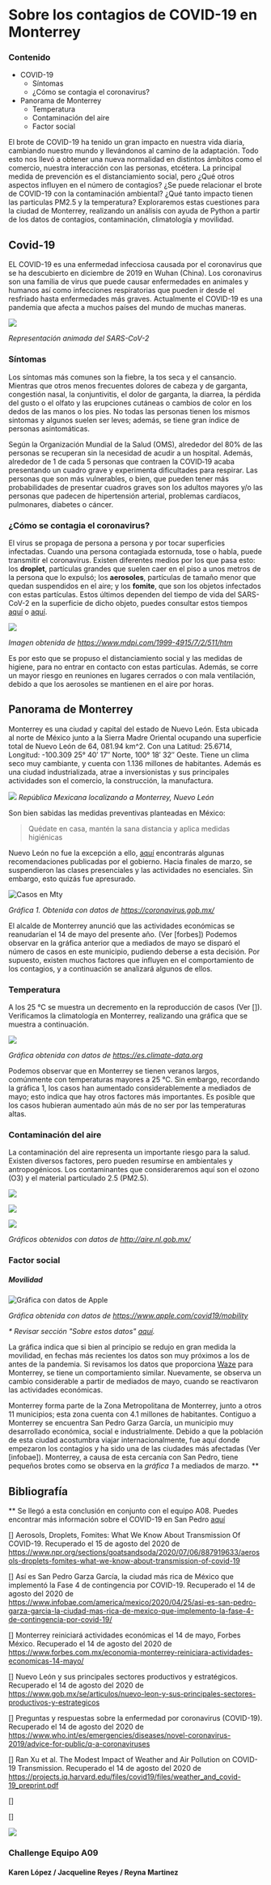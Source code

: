 Sobre los contagios de COVID-19 en Monterrey
===================

### Contenido
- COVID-19
  * Síntomas
  * ¿Cómo se contagia el coronavirus?
- Panorama de Monterrey
  * Temperatura
  * Contaminación del aire
  * Factor social

El brote de COVID-19 ha tenido un gran impacto en nuestra vida diaria, cambiando nuestro mundo y llevándonos al camino de la adaptación. Todo esto nos llevó a obtener una nueva normalidad en distintos ámbitos como el comercio, nuestra interacción con las personas, etcétera. La principal medida de prevención es el distanciamiento social, pero ¿Qué otros aspectos influyen en el número de contagios? ¿Se puede relacionar el brote de COVID-19 con la contaminación ambiental? ¿Qué tanto impacto tienen las particulas PM2.5 y la temperatura? Exploraremos estas cuestiones para la ciudad de Monterrey, realizando un análisis con ayuda de Python a partir de los datos de contagios, contaminación, climatología y movilidad.

## Covid-19

EL COVID-19 es una enfermedad infecciosa causada por el coronavirus que se ha descubierto en diciembre de 2019 en Wuhan (China). Los coronavirus son una familia de virus que puede causar enfermedades en animales y humanos así como infecciones respiratorias que pueden ir desde el resfriado hasta enfermedades más graves. Actualmente el COVID-19 es una pandemia que afecta a muchos países del mundo de muchas maneras.

![](https://raw.githubusercontent.com/k488-bit/Challenge_CdeCMx/gh-pages/Images/Coronavirus.gif)

*Representación animada del SARS-CoV-2*

### Síntomas

Los síntomas más comunes son la fiebre, la tos seca y el cansancio. Mientras que otros menos frecuentes dolores de cabeza y de garganta, congestión nasal, la conjuntivitis, el dolor de garganta, la diarrea, la pérdida del gusto o el olfato y las erupciones cutáneas o cambios de color en los dedos de las manos o los pies. No todas las personas tienen los mismos sintomas y algunos suelen ser leves; además, se tiene gran índice de personas asintomáticas. 

Según la Organización Mundial de la Salud (OMS), alrededor del 80% de las personas se recuperan sin la necesidad de acudir a un hospital. Además, alrededor de 1 de cada 5 personas que contraen la COVID‑19 acaba presentando un cuadro grave y experimenta dificultades para respirar. Las personas que son más vulnerables, o bien, que pueden tener más probabilidades de presentar cuadros graves son los adultos mayores y/o las personas que padecen de hipertensión arterial, problemas cardíacos, pulmonares, diabetes o cáncer.

### ¿Cómo se contagia el coronavirus?

El virus se propaga de persona a persona y por tocar superficies infectadas. Cuando una persona contagiada estornuda, tose o habla, puede transmitir el coronavirus. Existen diferentes medios por los que pasa esto: los **droplet**, partículas grandes que suelen caer en el piso a unos metros de la persona que lo expulsó; los **aerosoles**, partículas de tamaño menor que quedan suspendidos en el aire; y los **fomite**, que son los objetos infectados con estas partículas. Estos últimos dependen del tiempo de vida del SARS-CoV-2 en la superficie de dicho objeto, puedes consultar estos tiempos [aquí](https://www.webmd.com/lung/how-long-covid-19-lives-on-surfaces) o [aquí](https://www.nejm.org/doi/full/10.1056/NEJMc2004973).

![](https://www.mdpi.com/viruses/viruses-07-00511/article_deploy/html/images/viruses-07-00511-g001-1024.png)

*Imagen obtenida de <https://www.mdpi.com/1999-4915/7/2/511/htm>*

Es por esto que se propuso el distanciamiento social y las medidas de higiene, para no entrar en contacto con estas partículas. Además, se corre un mayor riesgo en reuniones en lugares cerrados o con mala ventilación, debido a que los aerosoles se mantienen en el aire por horas. 


## Panorama de Monterrey

Monterrey es una ciudad y capital del estado de Nuevo León. Esta ubicada al norte de México junto a la Sierra Madre Oriental ocupando una superficie total de Nuevo León de 64, 081.94 km^2. Con una Latitud: 25.6714, Longitud: -100.309 25° 40′ 17″ Norte, 100° 18′ 32″ Oeste. Tiene un clima seco muy cambiante, y cuenta con 1.136 millones de habitantes. Además es una ciudad industrializada, atrae a inversionistas y sus principales actividades son el comercio, la construcción, la manufactura.

![](https://raw.githubusercontent.com/k488-bit/Challenge_CdeCMx/gh-pages/Images/117645984_681250895804238_3205561972497632758_n.png)
*República Mexicana localizando a Monterrey, Nuevo León*

Son bien sabidas las medidas preventivas planteadas en México:
> Quédate en casa, mantén la sana distancia y 
> aplica medidas higiénicas

Nuevo León no fue la excepción a ello, [aquí](https://www.nl.gob.mx/publicaciones/cuales-son-las-medidas-de-prevencion-por-covid-19) encontrarás algunas recomendaciones publicadas por el gobierno. Hacia finales de marzo, se suspendieron las clases presenciales y las actividades no esenciales. Sin embargo, esto quizás fue apresurado.

![Casos en Mty](https://raw.githubusercontent.com/k488-bit/Challenge_CdeCMx/master/Images/Figura_Casos_Monterrey.png)

*Gráfica 1. Obtenida con datos de <https://coronavirus.gob.mx/>*

El alcalde de Monterrey anunció que las actividades económicas se reanudarían el 14 de mayo del presente año. (Ver \[forbes]) Podemos observar en la gráfica anterior que a mediados de mayo se disparó el número de casos en este municipio, pudiendo deberse a esta decisión. Por supuesto, existen muchos factores que influyen en el comportamiento de los contagios, y a continuación se analizará algunos de ellos.


### Temperatura

A los 25 °C se muestra un decremento en la reproducción de casos (Ver \[]). Verificamos la climatología en Monterrey, realizando una gráfica que se muestra a continuación.

![](https://raw.githubusercontent.com/k488-bit/Challenge_CdeCMx/master/Images/Figura_Climatologia_Mty.png)

*Gráfica obtenida con datos de <https://es.climate-data.org>*

Podemos observar que en Monterrey se tienen veranos largos, comúnmente con temperaturas mayores a 25 °C. Sin embargo, recordando la gráfica 1, los casos han aumentado considerablemente a mediados de mayo; esto indica que hay otros factores más importantes. Es posible que los casos hubieran aumentado aún más de no ser por las temperaturas altas.

### Contaminación del aire

La contaminación del aire representa un importante riesgo para la salud. Existen diversos factores, pero pueden resumirse en ambientales y antropogénicos. Los contaminantes que consideraremos aquí son el ozono (O3) y el material particulado 2.5 (PM2.5).



![](https://raw.githubusercontent.com/k488-bit/Challenge_CdeCMx/master/Images/pollutants_raw.png)

![](https://raw.githubusercontent.com/k488-bit/Challenge_CdeCMx/master/Images/daily_mean_pollutants.png)

![](https://raw.githubusercontent.com/k488-bit/Challenge_CdeCMx/master/Images/daily_max_pollutants.png)

*Gráficos obtenidos con datos de <http://aire.nl.gob.mx/>*


### Factor social

##### Movilidad

![Gráfica con datos de Apple](https://raw.githubusercontent.com/k488-bit/Challenge_CdeCMx/master/Images/Figura_Mobility_Apple.png)

*Gráfica obtenida con datos de <https://www.apple.com/covid19/mobility>*

*\* Revisar sección "Sobre estos datos" [aquí](https://www.apple.com/covid19/mobility).*

La gráfica indica que si bien al principio se redujo en gran medida la movilidad, en fechas más recientes los datos son muy próximos a los de antes de la pandemia. Si revisamos los datos que proporciona [Waze](https://www.waze.com/es/covid19) para Monterrey, se tiene un comportamiento similar. Nuevamente, se observa un cambio considerable a partir de mediados de mayo, cuando se reactivaron las actividades económicas.

Monterrey forma parte de la Zona Metropolitana de Monterrey, junto a otros 11 municipios; esta zona cuenta con 4.1 millones de habitantes. Contiguo a Monterrey se encuentra San Pedro Garza García, un municipio muy desarrollado económica, social e industrialmente. Debido a que la población de esta ciudad acostumbra viajar internacionalmente, fue aquí donde empezaron los contagios y ha sido una de las ciudades más afectadas (Ver \[infobae]). Monterrey, a causa de esta cercanía con San Pedro, tiene pequeños brotes como se observa en la _gráfica 1_ a mediados de marzo. **



## Bibliografía

** Se llegó a esta conclusión en conjunto con el equipo A08. Puedes encontrar más información sobre el COVID-19 en San Pedro [aquí]()

\[] Aerosols, Droplets, Fomites: What We Know About Transmission Of COVID-19. Recuperado el 15 de agosto del 2020 de <https://www.npr.org/sections/goatsandsoda/2020/07/06/887919633/aerosols-droplets-fomites-what-we-know-about-transmission-of-covid-19>

\[] Así es San Pedro Garza García, la ciudad más rica de México que implementó la Fase 4 de contingencia por COVID-19. Recuperado el 14 de agosto del 2020 de <https://www.infobae.com/america/mexico/2020/04/25/asi-es-san-pedro-garza-garcia-la-ciudad-mas-rica-de-mexico-que-implemento-la-fase-4-de-contingencia-por-covid-19/>

\[] Monterrey reiniciará actividades económicas el 14 de mayo, Forbes México. Recuperado el 14 de agosto del 2020 de <https://www.forbes.com.mx/economia-monterrey-reiniciara-actividades-economicas-14-mayo/>

\[] Nuevo León y sus principales sectores productivos y estratégicos. Recuperado el 14 de agosto del 2020 de <https://www.gob.mx/se/articulos/nuevo-leon-y-sus-principales-sectores-productivos-y-estrategicos>

\[] Preguntas y respuestas sobre la enfermedad por coronavirus (COVID-19). Recuperado el 14 de agosto del 2020 de <https://www.who.int/es/emergencies/diseases/novel-coronavirus-2019/advice-for-public/q-a-coronaviruses>


\[] Ran Xu et al. The Modest Impact of Weather and Air Pollution on COVID-19 Transmission. Recuperado el 14 de agosto del 2020 de <https://projects.iq.harvard.edu/files/covid19/files/weather_and_covid-19_preprint.pdf>

\[] 

\[]


![](https://raw.githubusercontent.com/k488-bit/Challenge_CdeCMx/master/Images/Logo-Clubes-Negro.png)

### Challenge Equipo A09

#### Karen López / Jacqueline Reyes / Reyna Martinez
